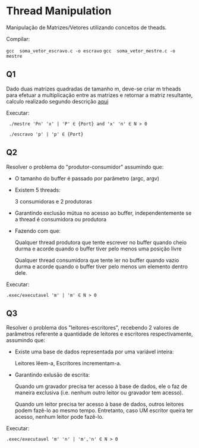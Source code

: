 # Thread Manipulation

Manipulação de Matrizes/Vetores utilizando conceitos de theads.

Compilar:

` gcc  soma_vetor_escravo.c -o escravo `
` gcc  soma_vetor_mestre.c -o mestre `

## Q1
Dado duas matrizes quadradas de tamanho m, deve-se criar m trheads para efetuar a multiplicação entre as matrizes e retornar a matriz resultante, calculo realizado segundo descrição [aqui](http://mundoeducacao.bol.uol.com.br/matematica/multiplicacao-matrizes.htm)

Executar:

` ./mestre 'Pn' 'x' | 'P' ∈ {Port} and 'x' 'n' ∈ N > 0`

` ./escravo 'p' | 'p' ∈ {Port}`

## Q2
Resolver o problema do "produtor-consumidor" assumindo que:
* O tamanho do buffer é passado por parâmetro (argc, argv)
* Existem 5 threads:

	3 consumidoras e 2 produtoras

* Garantindo exclusão mútua no acesso ao buffer, independentemente se a thread é consumidora ou produtora
* Fazendo com que:

	Qualquer thread produtora que tente escrever no buffer quando cheio durma e acorde quando o buffer tiver pelo menos uma posição livre

	Qualquer thread consumidora que tente ler no buffer quando vazio durma e acorde quando o buffer tiver pelo menos um elemento dentro dele.

Executar:

` .exec/executavel 'm' | 'm' ∈ N > 0 `

## Q3
Resolver o problema dos "leitores-escritores", recebendo 2 valores de parâmetros referente a quantidade de leitores e escritores respectivamente, assumindo que:
* Existe uma base de dados representada por uma variável inteira:

	Leitores lêem-a, Escritores incrementam-a.

* Garantindo exlusão de escrita:

	Quando um gravador precisa ter acesso à base de dados, ele o faz de maneira exclusiva (i.e. nenhum outro leitor ou gravador tem acesso).

	Quando um leitor precisa ter acesso à base de dados, outros leitores podem fazê-lo ao mesmo tempo. Entretanto, caso UM escritor queira ter acesso, nenhum leitor pode fazê-lo.

Executar:

` .exec/executavel 'm' 'n' | 'm','n' ∈ N > 0 `